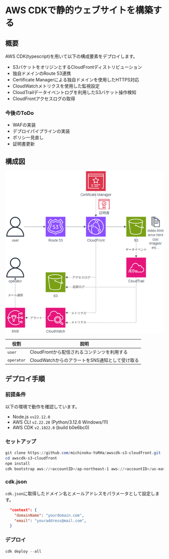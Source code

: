 # AWS CDKで静的ウェブサイトを構築する

## 概要

AWS CDK(typescript)を用いて以下の構成要素をデプロイします。

- S3バケットをオリジンとするCloudFrontディストリビューション
- 独自ドメインのRoute 53連携
- Certificate Managerによる独自ドメインを使用したHTTPS対応
- CloudWatchメトリクスを使用した監視設定
- CloudTrailデータイベントログを利用したS3バケット操作検知
- CloudFrontアクセスログの取得

### 今後のToDo

- WAFの実装
- デプロイパイプラインの実装
- ポリシー見直し
- 証明書更新

## 構成図

![構成図](architecture.png)

| 役割 | 説明 |
|-----------|-----------|
|`user` | CloudFrontから配信されるコンテンツを利用する |
|`operator` | CloudWatchからのアラートをSNS通知として受け取る |



## デプロイ手順

### 前提条件

以下の環境で動作を確認しています。

- Node.js `vv22.12.0`
- AWS CLI `v2.22.28` (Python/3.12.6 Windows/11)
- AWS CDK `v2.1022.0` (build b0e6bc0)

### セットアップ

```powershell
git clone https://github.com/michinoku-YoRHa/awscdk-s3-cloudfront.git
cd awscdk-s3-cloudfront
npm install
cdk bootstrap aws://<accountID>/ap-northeast-1 aws://<accountID>/us-east-1
```

### cdk.json

`cdk.json`に取得したドメイン名とメールアドレスをパラメータとして設定します。

```json
  "context": {
    "domainName": "yourdomain.com",
    "email": "youraddress@mail.com",
  }
```

### デプロイ

```powershell
cdk deploy --all
```